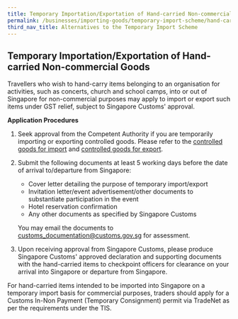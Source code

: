 ```yaml
---
title: Temporary Importation/Exportation of Hand-carried Non-commercial Goods
permalink: /businesses/importing-goods/temporary-import-scheme/hand-carried-nc-goods
third_nav_title: Alternatives to the Temporary Import Scheme
---
```


## Temporary Importation/Exportation of Hand-carried Non-commercial Goods

Travellers who wish to hand-carry items belonging to an organisation for activities, such as concerts, church and school camps, into or out of Singapore for non-commercial purposes may apply to import or export such items under GST relief, subject to Singapore Customs' approval.

**Application Procedures**

1.  Seek approval from the Competent Authority if you are temporarily importing or exporting controlled goods. Please refer to the  [controlled goods for import](/businesses/importing-goods/controlled-and-prohibited-goods-for-import)  and  [controlled goods for export](/businesses/exporting-goods/controlled-and-prohibited-goods-for-export).
2.  Submit the following documents at least 5 working days before the date of arrival to/departure from Singapore:
    
    -   Cover letter detailing the purpose of temporary import/export
    -   Invitation letter/event advertisement/other documents to substantiate participation in the event
    -   Hotel reservation confirmation
    -   Any other documents as specified by Singapore Customs
    
    You may email the documents to [customs_documentation@customs.gov.sg](mailto:customs_documentation@customs.gov.sg) for assessment.
    
3.  Upon receiving approval from Singapore Customs, please produce Singapore Customs' approved declaration and supporting documents with the hand-carried items to checkpoint officers for clearance on your arrival into Singapore or departure from Singapore.

For hand-carried items intended to be imported into Singapore on a temporary import basis for commercial purposes, traders should apply for a Customs In-Non Payment (Temporary Consignment) permit via TradeNet  as per the requirements under the TIS.
